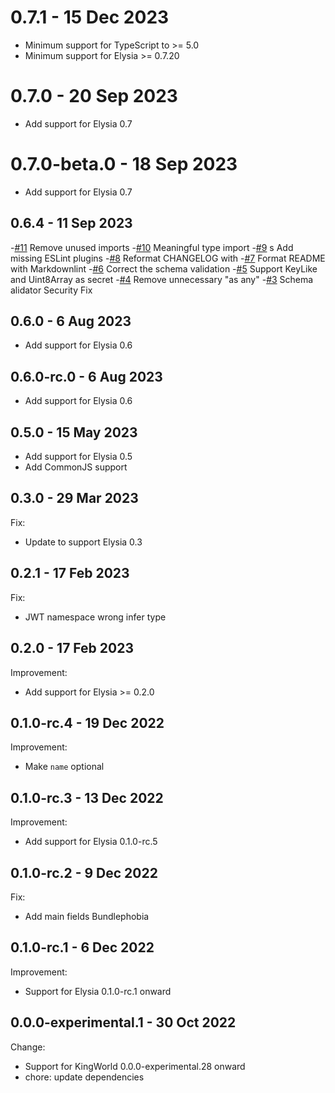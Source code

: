 # 0.7.1 - 15 Dec 2023
- Minimum support for TypeScript to >= 5.0
- Minimum support for Elysia >= 0.7.20

# 0.7.0 - 20 Sep 2023
- Add support for Elysia 0.7

# 0.7.0-beta.0 - 18 Sep 2023
- Add support for Elysia 0.7

## 0.6.4 - 11 Sep 2023
-[#11](https://github.com/elysiajs/elysia-jwt/pull/11) Remove unused imports
-[#10](https://github.com/elysiajs/elysia-jwt/pull/10) Meaningful type import
-[#9](https://github.com/elysiajs/elysia-jwt/pull/9) s  Add missing ESLint plugins
-[#8](https://github.com/elysiajs/elysia-jwt/pull/8) Reformat CHANGELOG with 
-[#7](https://github.com/elysiajs/elysia-jwt/pull/7) Format README with Markdownlint
-[#6](https://github.com/elysiajs/elysia-jwt/pull/6) Correct the schema validation
-[#5](https://github.com/elysiajs/elysia-jwt/pull/5) Support KeyLike and Uint8Array as secret
-[#4](https://github.com/elysiajs/elysia-jwt/pull/4) Remove unnecessary "as any"
-[#3](https://github.com/elysiajs/elysia-jwt/pull/3) Schema alidator Security Fix

## 0.6.0 - 6 Aug 2023

- Add support for Elysia 0.6

## 0.6.0-rc.0 - 6 Aug 2023

- Add support for Elysia 0.6

## 0.5.0 - 15 May 2023

- Add support for Elysia 0.5
- Add CommonJS support

## 0.3.0 - 29 Mar 2023

Fix:

- Update to support Elysia 0.3

## 0.2.1 - 17 Feb 2023

Fix:

- JWT namespace wrong infer type

## 0.2.0 - 17 Feb 2023

Improvement:

- Add support for Elysia >= 0.2.0

## 0.1.0-rc.4 - 19 Dec 2022

Improvement:

- Make `name` optional

## 0.1.0-rc.3 - 13 Dec 2022

Improvement:

- Add support for Elysia 0.1.0-rc.5

## 0.1.0-rc.2 - 9 Dec 2022

Fix:

- Add main fields Bundlephobia

## 0.1.0-rc.1 - 6 Dec 2022

Improvement:

- Support for Elysia 0.1.0-rc.1 onward

## 0.0.0-experimental.1 - 30 Oct 2022

Change:

- Support for KingWorld 0.0.0-experimental.28 onward
- chore: update dependencies

